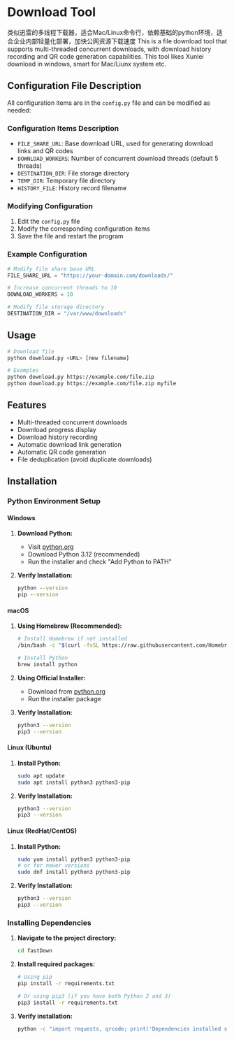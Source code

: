 # Download Tool

类似迅雷的多线程下载器，适合Mac/Linux命令行，依赖基础的python环境，适合企业内部轻量化部署，加快公网资源下载速度
This is a file download tool that supports multi-threaded concurrent downloads, with download history recording and QR code generation capabilities.
This tool likes Xunlei download in windows, smart for Mac/Liunx system etc.

## Configuration File Description

All configuration items are in the `config.py` file and can be modified as needed:

### Configuration Items Description

- `FILE_SHARE_URL`: Base download URL, used for generating download links and QR codes
- `DOWNLOAD_WORKERS`: Number of concurrent download threads (default 5 threads)
- `DESTINATION_DIR`: File storage directory
- `TEMP_DIR`: Temporary file directory
- `HISTORY_FILE`: History record filename

### Modifying Configuration

1. Edit the `config.py` file
2. Modify the corresponding configuration items
3. Save the file and restart the program

### Example Configuration

```python
# Modify file share base URL
FILE_SHARE_URL = "https://your-domain.com/downloads/"

# Increase concurrent threads to 10
DOWNLOAD_WORKERS = 10

# Modify file storage directory
DESTINATION_DIR = "/var/www/downloads"
```

## Usage

```bash
# Download file
python download.py <URL> [new filename]

# Examples
python download.py https://example.com/file.zip
python download.py https://example.com/file.zip myfile
```

## Features

- Multi-threaded concurrent downloads
- Download progress display
- Download history recording
- Automatic download link generation
- Automatic QR code generation
- File deduplication (avoid duplicate downloads)

## Installation

### Python Environment Setup

#### Windows

1. **Download Python:**
   - Visit [python.org](https://www.python.org/downloads/)
   - Download Python 3.12 (recommended)
   - Run the installer and check "Add Python to PATH"

2. **Verify Installation:**
   ```cmd
   python --version
   pip --version
   ```

#### macOS

1. **Using Homebrew (Recommended):**
   ```bash
   # Install Homebrew if not installed
   /bin/bash -c "$(curl -fsSL https://raw.githubusercontent.com/Homebrew/install/HEAD/install.sh)"
   
   # Install Python
   brew install python
   ```

2. **Using Official Installer:**
   - Download from [python.org](https://www.python.org/downloads/)
   - Run the installer package

3. **Verify Installation:**
   ```bash
   python3 --version
   pip3 --version
   ```

#### Linux (Ubuntu)

1. **Install Python:**
   ```bash
   sudo apt update
   sudo apt install python3 python3-pip
   ```

2. **Verify Installation:**
   ```bash
   python3 --version
   pip3 --version
   ```

#### Linux (RedHat/CentOS)

1. **Install Python:**
   ```bash
   sudo yum install python3 python3-pip
   # or for newer versions
   sudo dnf install python3 python3-pip
   ```

2. **Verify Installation:**
   ```bash
   python3 --version
   pip3 --version
   ```

### Installing Dependencies

1. **Navigate to the project directory:**
   ```bash
   cd fastDown
   ```

2. **Install required packages:**
   ```bash
   # Using pip
   pip install -r requirements.txt
   
   # Or using pip3 (if you have both Python 2 and 3)
   pip3 install -r requirements.txt
   ```

3. **Verify installation:**
   ```bash
   python -c "import requests, qrcode; print('Dependencies installed successfully!')"
   ``` 
